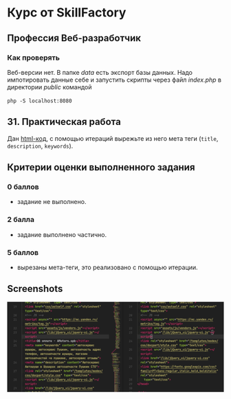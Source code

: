 # Курс от SkillFactory

## **Профессия Веб-разработчик**

### **Как проверять**

Веб-версии нет. В папке _data_ есть экспорт базы данных. Надо импотировать данные себе и запустить скрипты через файл _index.php_ в директории _public_ командой

`php -S localhost:8080`

## 31. Практическая работа

Дан [html-код](./source/code.html), с помощью итераций вырежьте из него мета теги (`title`, `description`, `keywords`).

## Критерии оценки выполненного задания

### **0 баллов**

- задание не выполнено.

### **2 балла**

- задание выполнено частично.

### **5 баллов**

- вырезаны мета-теги, это реализовано с помощью итерации.

## Screenshots

![Screenshot 1](./pix/Mod31_1.png '1')
